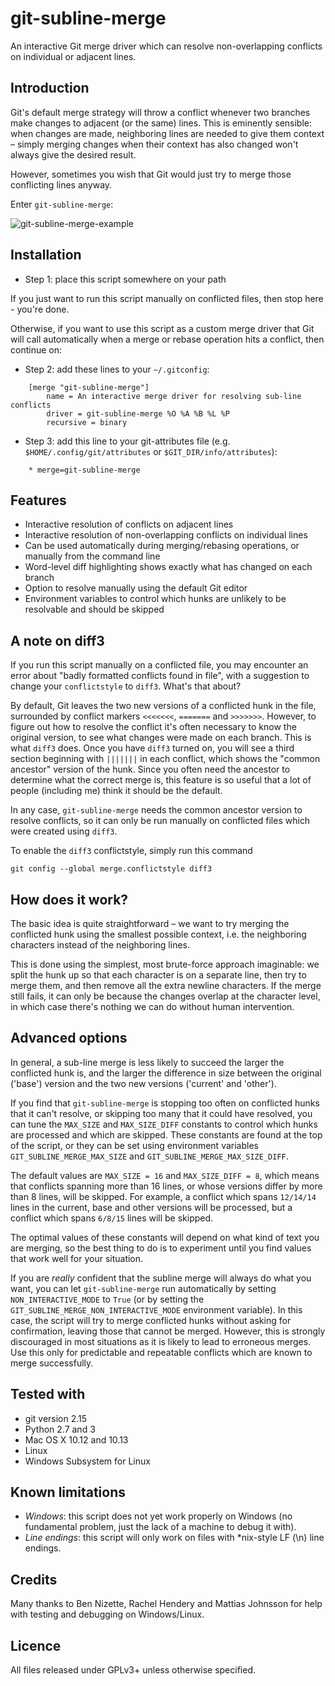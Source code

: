 git-subline-merge
=================

An interactive Git merge driver which can resolve non-overlapping conflicts on individual or adjacent lines.


Introduction
------------
Git's default merge strategy will throw a conflict whenever two branches make changes to adjacent (or the same) lines. This is eminently sensible: when changes are made, neighboring lines are needed to give them context – simply merging changes when their context has also changed won't always give the desired result.

However, sometimes you wish that Git would just try to merge those conflicting lines anyway.

Enter `git-subline-merge`:

![git-subline-merge-example](https://raw.githubusercontent.com/paulaltin/git-subline-merge/master/example.png)


Installation
------------
* Step 1: place this script somewhere on your path

If you just want to run this script manually on conflicted files, then stop here - you're done.

Otherwise, if you want to use this script as a custom merge driver that Git will call automatically when a merge or rebase operation hits a conflict, then continue on:

* Step 2: add these lines to your `~/.gitconfig`:

```
    [merge "git-subline-merge"]
        name = An interactive merge driver for resolving sub-line conflicts
        driver = git-subline-merge %O %A %B %L %P
        recursive = binary
```

* Step 3: add this line to your git-attributes file (e.g. `$HOME/.config/git/attributes` or `$GIT_DIR/info/attributes`):

```
    * merge=git-subline-merge
```


Features
--------
- Interactive resolution of conflicts on adjacent lines
- Interactive resolution of non-overlapping conflicts on individual lines
- Can be used automatically during merging/rebasing operations, or manually from the command line
- Word-level diff highlighting shows exactly what has changed on each branch
- Option to resolve manually using the default Git editor
- Environment variables to control which hunks are unlikely to be resolvable and should be skipped


A note on diff3
---------------
If you run this script manually on a conflicted file, you may encounter an error about "badly formatted conflicts found in file", with a suggestion to change your `conflictstyle` to `diff3`. What's that about?

By default, Git leaves the two new versions of a conflicted hunk in the file, surrounded by conflict markers `<<<<<<<`, `=======` and `>>>>>>>`. However, to figure out how to resolve the conflict it's often necessary to know the original version, to see what changes were made on each branch. This is what `diff3` does. Once you have `diff3` turned on, you will see a third section beginning with `|||||||` in each conflict, which shows the "common ancestor" version of the hunk. Since you often need the ancestor to determine what the correct merge is, this feature is so useful that a lot of people (including me) think it should be the default.

In any case, `git-subline-merge` needs the common ancestor version to resolve conflicts, so it can only be run manually on conflicted files which were created using `diff3`.

To enable the `diff3` conflictstyle, simply run this command

```
git config --global merge.conflictstyle diff3
```


How does it work?
-----------------

The basic idea is quite straightforward – we want to try merging the conflicted hunk using the smallest possible context, i.e. the neighboring characters instead of the neighboring lines.

This is done using the simplest, most brute-force approach imaginable: we split the hunk up so that each character is on a separate line, then try to merge them, and then remove all the extra newline characters. If the merge still fails, it can only be because the changes overlap at the character level, in which case there's nothing we can do without human intervention.


Advanced options
----------------
In general, a sub-line merge is less likely to succeed the larger the conflicted hunk is, and the larger the difference in size between the original ('base') version and the two new versions ('current' and 'other').

If you find that `git-subline-merge` is stopping too often on conflicted hunks that it can't resolve, or skipping too many that it could have resolved, you can tune the `MAX_SIZE` and `MAX_SIZE_DIFF` constants to control which hunks are processed and which are skipped. These constants are found at the top of the script, or they can be set using environment variables `GIT_SUBLINE_MERGE_MAX_SIZE` and `GIT_SUBLINE_MERGE_MAX_SIZE_DIFF`.

The default values are `MAX_SIZE = 16` and `MAX_SIZE_DIFF = 8`, which means that conflicts spanning more than 16 lines, or whose versions differ by more than 8 lines, will be skipped. For example, a conflict which spans `12/14/14` lines in the current, base and other versions will be processed, but a conflict which spans `6/8/15` lines will be skipped.

The optimal values of these constants will depend on what kind of text you are merging, so the best thing to do is to experiment until you find values that work well for your situation.

If you are *really* confident that the subline merge will always do what you want, you can let `git-subline-merge` run automatically by setting `NON_INTERACTIVE_MODE` to `True` (or by setting the `GIT_SUBLINE_MERGE_NON_INTERACTIVE_MODE` environment variable). In this case, the script will try to merge conflicted hunks without asking for confirmation, leaving those that cannot be merged. However, this is strongly discouraged in most situations as it is likely to lead to erroneous merges. Use this only for predictable and repeatable conflicts which are known to merge successfully.


Tested with
-----------
- git version 2.15
- Python 2.7 and 3
- Mac OS X 10.12 and 10.13
- Linux
- Windows Subsystem for Linux


Known limitations
-----------------
- *Windows*: this script does not yet work properly on Windows (no fundamental problem, just the lack of a machine to debug it with).
- *Line endings*: this script will only work on files with *nix-style LF (\n) line endings.


Credits
-------

Many thanks to Ben Nizette, Rachel Hendery and Mattias Johnsson for help with testing and debugging on Windows/Linux.


Licence
-------
All files released under GPLv3+ unless otherwise specified.
